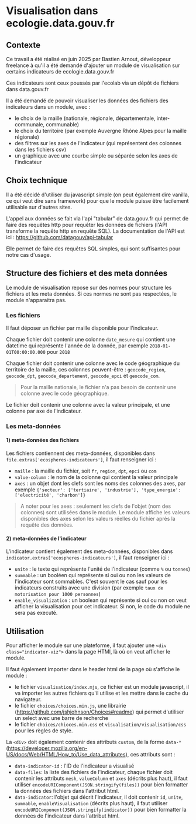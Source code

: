 # Visualisation dans ecologie.data.gouv.fr

## Contexte

Ce travail a été réalisé en juin 2025 par Bastien Arnout, développeur freelance à qu'il a été demandé d'ajouter un module de visualisation sur certains indicateurs de ecologie.data.gouv.fr

Ces indicateurs sont ceux poussés par l'ecolab via un dépôt de fichiers dans data.gouv.fr

Il a été demandé de pouvoir visualiser les données des fichiers des indicateurs dans un module, avec :

- le choix de la maille (nationale, régionale, départementale, inter-communale, communable)
- le choix du territoire (par exemple Auvergne Rhône Alpes pour la maille régionale)
- des filtres sur les axes de l'indicateur (qui représentent des colonnes dans les fichiers csv)
- un graphique avec une courbe simple ou séparée selon les axes de l'indicateur

## Choix technique

Il a été décidé d'utiliser du javascript simple (on peut également dire vanilla, ce qui veut dire sans framework) pour que le module puisse être facilement utilisable sur d'autres sites.

L'appel aux données se fait via l'api "tabular" de data.gouv.fr qui permet de faire des requêtes http pour requêter les données de fichiers (l'API transforme la requête http en requête SQL). La documentation de l'API est ici : https://github.com/datagouv/api-tabular

Elle permet de faire des requêtes SQL simples, qui sont suffisantes pour notre cas d'usage.

## Structure des fichiers et des meta données

Le module de visualisation repose sur des normes pour structure les fichiers et les meta données. Si ces normes ne sont pas respectées, le module n'apparaitra pas.

### Les fichiers

Il faut déposer un fichier par maille disponible pour l'indicateur.

Chaque fichier doit contenir une colonne `date_mesure` qui contient une datetime qui représente l'année de la donnée, par exemple `2018-01-01T00:00:00.000` pour `2018`

Chaque fichier doit contenir une colonne avec le code géographique du territoire de la maille, ces colonnes peuvent-être : `geocode_region`, `geocode_dpt`, `geocode_departement`, `geocode_epci` et `geocode_com`.

> Pour la maille nationale, le fichier n'a pas besoin de contenir une colonne avec le code géographique.

Le fichier doit contenir une colonne avec la valeur principale, et une colonne par axe de l'indicateur.

### Les meta-données

#### 1) meta-données des fichiers

Les fichiers contiennent des meta-données, disponibles dans `file.extras['ecospheres-indicateurs']`, il faut renseigner ici :

- `maille` : la maille du fichier, soit `fr`, `region`, `dpt`, `epci` ou `com`
- `value-column` : le nom de la colonne qui contient la valeur principale
- `axes` : un objet dont les clefs sont les noms des colonnes des axes, par exemple `{'secteur': ['tertiaire', 'industrie'], 'type_energie': ['electricité', 'charbon']}`

> A noter pour les axes : seulement les clefs de l'objet (nom des colonnes) sont utilisées dans le module. Le module affiche les valeurs disponibles des axes selon les valeurs réelles du fichier après la requête des données.

#### 2) meta-données de l'indicateur

L'indicateur contient également des meta-données, disponibles dans `indicator.extras['ecospheres-indicateurs']`, il faut renseigner ici :

- `unite` : le texte qui représente l'unité de l'indicateur (comme `%` ou `tonnes`)
- `summable` : un booléen qui représente si oui ou non les valeurs de l'indicateur sont sommables. C'est souvent le cas sauf pour les indicateurs construits avec une division (par exemple `taux de motorisation pour 1000 personnes`)
- `enable_visualization` : un boolean qui représente si oui ou non on veut afficher la visualisation pour cet indicateur. Si non, le code du module ne sera pas executé.

## Utilisation

Pour afficher le module sur une plateforme, il faut ajouter une `<div class="indicator-viz">` dans la page HTMl, là où on veut afficher le module.

Il faut également importer dans le header html de la page où s'affiche le module :

- le fichier `visualisation/index.mjs`, ce fichier est un module javascript, il va importer les autres fichiers qu'il utilise et les mettre dans le cache du navigateur.
- le fichier `choices/choices.min.js`, une librairie (https://github.com/jshjohnson/Choices#readme) qui permet d'utiliser un select avec une barre de recherche
- le fichier `choices/chioces.min.css` et `visualisation/visualisation/css` pour les règles de style.

La `<div>` doit également contenir des attributs `custom`, de la forme `data-*` (https://developer.mozilla.org/en-US/docs/Web/HTML/How_to/Use_data_attributes), ces attributs sont :

- `data-indicator-id` : l'ID de l'indicateur a visualisé
- `data-files`: la liste des fichiers de l'indicateur, chaque fichier doit contenir les attributs `mesh`, `valueColumn` et `axes` (décrits plus haut), il faut utiliser `encodeURIComponent(JSON.stringify(files))` pour bien formatter la données des fichiers dans l'attribut html.
- `data-indicator`: l'objet qui décrit l'indicateur, il doit contenir `id`, `unite`, `summable`, `enableVisualisation` (décrits plus haut), il faut utiliser `encodeURIComponent(JSON.stringify(indicator))` pour bien formatter la données de l'indicateur dans l'attribut html.
